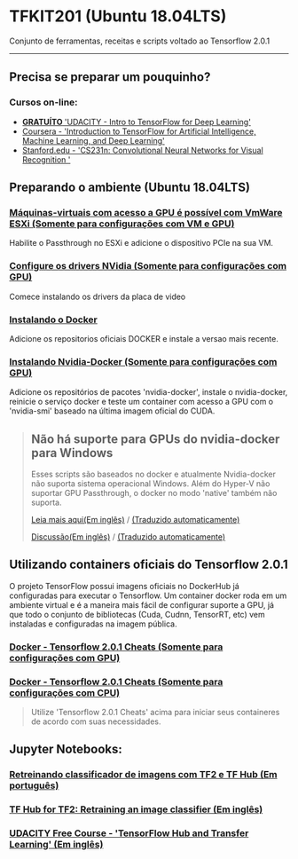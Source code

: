 # TFKIT201 (Ubuntu 18.04LTS)
Conjunto de ferramentas, receitas e scripts voltado ao Tensorflow 2.0.1

---
## Precisa se preparar um pouquinho?
### Cursos on-line:
* [ **GRATUÍTO** 'UDACITY - Intro to TensorFlow for Deep Learning'](https://www.udacity.com/course/intro-to-tensorflow-for-deep-learning--ud187)
* [Coursera - 'Introduction to TensorFlow for Artificial Intelligence, Machine Learning, and Deep Learning'](https://www.coursera.org/learn/introduction-tensorflow)
* [Stanford.edu - 'CS231n: Convolutional Neural Networks for Visual Recognition
'](http://cs231n.stanford.edu/index.html)

## Preparando o ambiente (Ubuntu 18.04LTS)

### [Máquinas-virtuais com acesso a GPU é possível com VmWare ESXi (Somente para configurações com VM e GPU)](GPU_vmware_passthrough.md)
Habilite o Passthrough no ESXi e adicione o dispositivo PCIe na sua VM.

### [Configure os drivers NVidia (Somente para configurações com GPU)](GPU_nvidia_setup.md)
Comece instalando os drivers da placa de video

### [Instalando o Docker](docker_setup.md)
Adicione os repositorios oficiais DOCKER e instale a versao mais recente.

### [Instalando Nvidia-Docker (Somente para configurações com GPU)](GPU_nvidia_docker_setup.md)
Adicione os repositórios de pacotes 'nvidia-docker', instale o nvidia-docker, reinicie o serviço docker e teste um container com acesso a GPU com o 'nvidia-smi' baseado na última imagem oficial do CUDA.

>## Não há suporte para GPUs do nvidia-docker para Windows
>Esses scripts são baseados no docker e atualmente Nvidia-docker não suporta sistema operacional Windows. Além do Hyper-V não suportar GPU Passthrough, o docker no modo 'native' também não suporta.
>
>[Leia mais aqui(Em inglês)](https://github.com/NVIDIA/nvidia-docker/wiki/Frequently-Asked-Questions#is-microsoft-windows-supported) / [(Traduzido automaticamente)](https://translate.google.com.br/translate?hl=pt-BR&sl=auto&tl=pt&u=https%3A%2F%2Fgithub.com%2FNVIDIA%2Fnvidia-docker%2Fwiki%2FFrequently-Asked-Questions%23is-microsoft-windows-supported)
>
>[Discussão(Em inglês)](https://github.com/NVIDIA/nvidia-docker/issues/665) / [(Traduzido automaticamente)](https://translate.google.com/translate?sl=auto&tl=pt&u=https%3A%2F%2Fgithub.com%2FNVIDIA%2Fnvidia-docker%2Fissues%2F665)

## Utilizando containers oficiais do Tensorflow 2.0.1
O projeto TensorFlow possui imagens oficiais no DockerHub já configuradas para executar o Tensorflow. Um container docker roda em um ambiente virtual e é a maneira mais fácil de configurar suporte a GPU, já que todo o conjunto de bibliotecas (Cuda, Cudnn, TensorRT, etc) vem instaladas e configuradas na imagem pública.

### [Docker - Tensorflow 2.0.1 Cheats (Somente para configurações com GPU)](GPU_docker_tensorflow_cheats.md)
### [Docker - Tensorflow 2.0.1 Cheats (Somente para configurações com CPU)](CPU_docker_tensorflow_cheats.md)

> Utilize 'Tensorflow 2.0.1 Cheats' acima para iniciar seus containeres de acordo com suas necessidades.

## Jupyter Notebooks:
### [Retreinando classificador de imagens com TF2 e TF Hub (Em português)](Notebooks/Retreinando_classificador_de_imagens_com_TF2_e_TF_Hub.ipynb)

### [TF Hub for TF2: Retraining an image classifier (Em inglês)](https://github.com/tensorflow/hub/blob/master/examples/colab/tf2_image_retraining.ipynb)

### [UDACITY Free Course - 'TensorFlow Hub and Transfer Learning' (Em inglês)](https://github.com/tensorflow/examples/blob/master/courses/udacity_intro_to_tensorflow_for_deep_learning/l06c01_tensorflow_hub_and_transfer_learning.ipynb)
